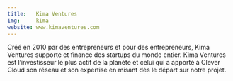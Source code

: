 ```yaml
---
title:   Kima Ventures
img:     kima
website: www.kimaventures.com
---
```

Créé en 2010 par des entrepreneurs et pour des entrepreneurs, Kima Ventures
supporte et finance des startups du monde entier.
Kima Ventures est l’investisseur le plus actif de la planète et celui qui a
apporté à Clever Cloud son réseau et son expertise en misant dès le départ sur
notre projet.
